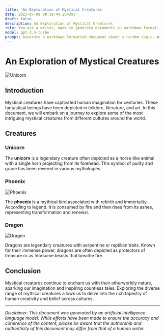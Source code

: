 ```yaml
---
title: 'An Exploration of Mystical Creatures'
date: 2023-07-08 08:19:44.264398
draft: false
description: An Exploration of Mystical Creatures
role: You are a writer, made to generate documents in markdown format. It is very important that all of the documents you generate are in valid markdown format.
model: gpt-3.5-turbo
prompt: Generate a markdown formatted document about a random topic. At the bottom, include a disclaimer explaining that the document was generated by you. The first line of the document should be the title. Make sure that the entire document is in proper markdown format, using a mix of various tags to make the document visually appealing.
---
```


# An Exploration of Mystical Creatures

![Unicorn](https://example.com/unicorn.jpg)

## Introduction

Mystical creatures have captivated human imagination for centuries. These fantastical beings have been depicted in folklore, literature, and art. In this document, we will embark on a journey to explore some of the most intriguing mystical creatures from different cultures around the world.

## Creatures

### Unicorn

The **unicorn** is a legendary creature often depicted as a horse-like animal with a single horn projecting from its forehead. This symbol of purity and grace has been revered in various mythologies.

### Phoenix

![Phoenix](https://example.com/phoenix.jpg)

The **phoenix** is a mythical bird associated with rebirth and immortality. According to legend, it is consumed by fire and then rises from its ashes, representing transformation and renewal.

### Dragon

![Dragon](https://example.com/dragon.jpg)

Dragons are legendary creatures with serpentine or reptilian traits. Known for their immense power, dragons are often depicted as protectors of treasure or as fearsome beasts that breathe fire.

## Conclusion

Mystical creatures continue to enchant us with their otherworldly nature, sparking our imagination and inspiring countless tales. Exploring the diverse range of mythical creatures allows us to delve into the rich tapestry of human creativity and belief across cultures.

---

*Disclaimer: This document was generated by an artificial intelligence language model. While efforts have been made to ensure the accuracy and coherence of the content, please be aware that the authorship and authenticity of this document may differ from that of a human writer.*